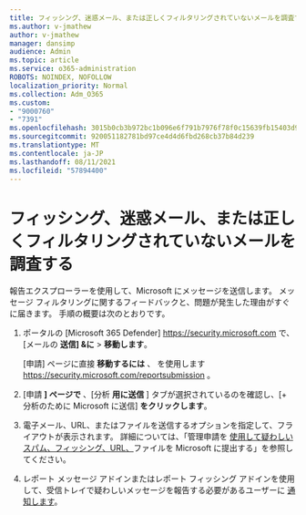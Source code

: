 ```yaml
---
title: フィッシング、迷惑メール、または正しくフィルタリングされていないメールを調査する
ms.author: v-jmathew
author: v-jmathew
manager: dansimp
audience: Admin
ms.topic: article
ms.service: o365-administration
ROBOTS: NOINDEX, NOFOLLOW
localization_priority: Normal
ms.collection: Adm_O365
ms.custom:
- "9000760"
- "7391"
ms.openlocfilehash: 3015b0cb3b972bc1b096e6f791b7976f78f0c15639fb15403d9b0c134a09e1cf
ms.sourcegitcommit: 920051182781bd97ce4d4d6fbd268cb37b84d239
ms.translationtype: MT
ms.contentlocale: ja-JP
ms.lasthandoff: 08/11/2021
ms.locfileid: "57894400"
---
```

# <a name="investigate-phishing-spam-or-incorrectly-filtered-email"></a>フィッシング、迷惑メール、または正しくフィルタリングされていないメールを調査する

報告エクスプローラーを使用して、Microsoft にメッセージを送信します。 メッセージ フィルタリングに関するフィードバックと、問題が発生した理由がすぐに届きます。 手順の概要は次のとおりです。

1. ポータルの [Microsoft 365 Defender] <https://security.microsoft.com> で、[メールの **送信] &に** \> **移動します**。

   [申請] ページに直接 **移動するには** 、 を使用します <https://security.microsoft.com/reportsubmission> 。

2. [申請 **] ページで** 、[分析 **用に送信** ] タブが選択されているのを確認し、[+ 分析のために Microsoft に送信] **をクリックします**。

3. 電子メール、URL、またはファイルを送信するオプションを指定して、フライアウトが表示されます。 詳細については、「管理申請を [使用して疑わしいスパム、フィッシング、URL、](https://docs.microsoft.com/microsoft-365/security/office-365-security/admin-submission)ファイルを Microsoft に提出する」を参照してください。

4. レポート メッセージ アドインまたはレポート フィッシング アドインを使用して、受信トレイで疑わしいメッセージを報告する必要があるユーザーに [通知します](https://docs.microsoft.com/microsoft-365/security/office-365-security/enable-the-report-message-add-in)。
